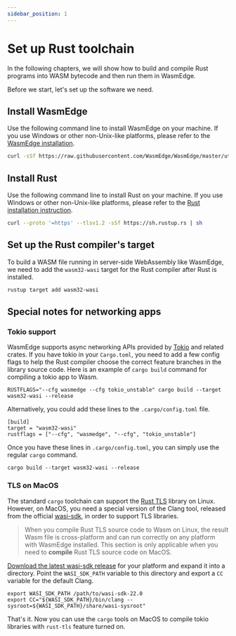 ```yaml
---
sidebar_position: 1
---
```


# Set up Rust toolchain

In the following chapters, we will show how to build and compile Rust programs into WASM bytecode and then run them in WasmEdge.

Before we start, let's set up the software we need.

## Install WasmEdge

Use the following command line to install WasmEdge on your machine. If you use Windows or other non-Unix-like platforms, please refer to the [WasmEdge installation](../../start/install.md#install).

```bash
curl -sSf https://raw.githubusercontent.com/WasmEdge/WasmEdge/master/utils/install.sh | bash
```

## Install Rust

Use the following command line to install Rust on your machine. If you use Windows or other non-Unix-like platforms, please refer to the [Rust installation instruction](https://www.rust-lang.org/tools/install).

```bash
curl --proto '=https' --tlsv1.2 -sSf https://sh.rustup.rs | sh
```

## Set up the Rust compiler's target

To build a WASM file running in server-side WebAssembly like WasmEdge, we need to add the `wasm32-wasi` target for the Rust compiler after Rust is installed.

```bash
rustup target add wasm32-wasi
```

## Special notes for networking apps

### Tokio support

WasmEdge supports async networking APIs provided by [Tokio](https://tokio.rs/) and related crates. If you have tokio in your `Cargo.toml`, you 
need to add a few config flags to help the Rust compiler choose the correct feature branches in the library source code. Here is an example of `cargo build` command for 
compiling a tokio app to Wasm.

```
RUSTFLAGS="--cfg wasmedge --cfg tokio_unstable" cargo build --target wasm32-wasi --release
```

Alternatively, you could add these lines to the `.cargo/config.toml` file.

```
[build]
target = "wasm32-wasi"
rustflags = ["--cfg", "wasmedge", "--cfg", "tokio_unstable"]
```

Once you have these lines in `.cargo/config.toml`, you can simply use the regular `cargo` command.

```
cargo build --target wasm32-wasi --release
```

### TLS on MacOS

The standard `cargo` toolchain can support the [Rust TLS](https://github.com/rustls/rustls) library on Linux. However,
on MacOS, you need a special version of the Clang tool, released from the official [wasi-sdk](https://github.com/WebAssembly/wasi-sdk), in order to support TLS libraries.

> When you compile Rust TLS source code to Wasm on Linux, the result Wasm file is cross-platform and can run correctly on any platform with WasmEdge installed. This section is only applicable when you need to **compile** Rust TLS source code on MacOS.

[Download the latest wasi-sdk release](https://github.com/WebAssembly/wasi-sdk/releases) for your platform and 
expand it into a directory. Point the `WASI_SDK_PATH` variable to this directory and export a `CC` variable for the default Clang.

```
export WASI_SDK_PATH /path/to/wasi-sdk-22.0
export CC="${WASI_SDK_PATH}/bin/clang --sysroot=${WASI_SDK_PATH}/share/wasi-sysroot"
```

That's it. Now you can use the `cargo` tools on MacOS to compile tokio libraries with `rust-tls` feature turned on.

